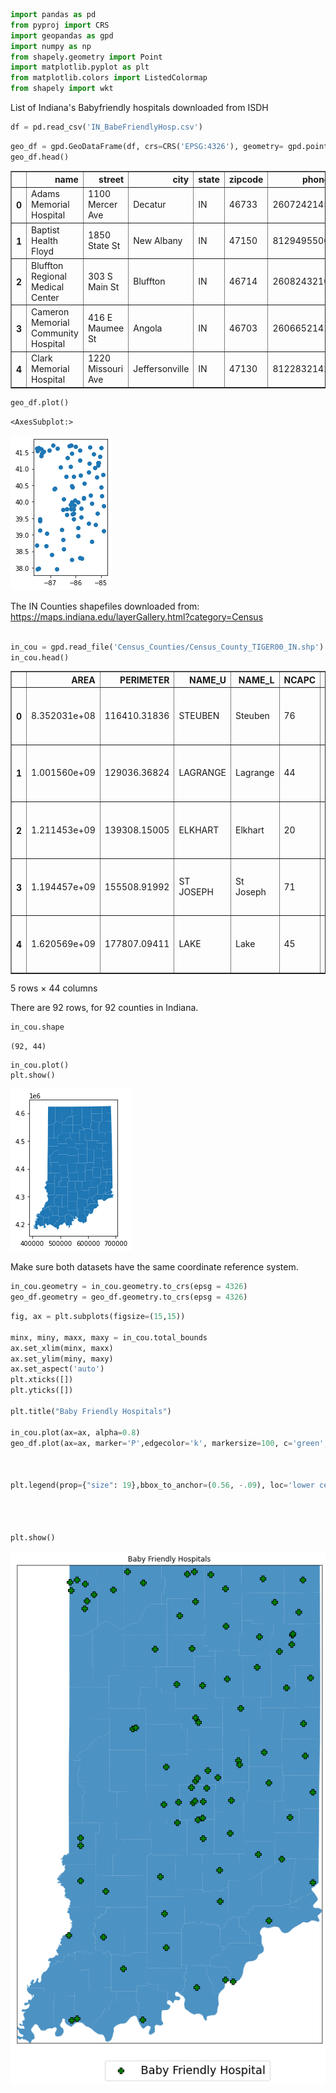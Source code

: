 ```python
import pandas as pd
from pyproj import CRS
import geopandas as gpd
import numpy as np
from shapely.geometry import Point
import matplotlib.pyplot as plt
from matplotlib.colors import ListedColormap
from shapely import wkt

```

List of Indiana's Babyfriendly hospitals downloaded from ISDH


```python
df = pd.read_csv('IN_BabeFriendlyHosp.csv')
```


```python
geo_df = gpd.GeoDataFrame(df, crs=CRS('EPSG:4326'), geometry= gpd.points_from_xy(df.long, df.lat))
geo_df.head()
```




<div>

<table border="1" class="dataframe">
  <thead>
    <tr style="text-align: right;">
      <th></th>
      <th>name</th>
      <th>street</th>
      <th>city</th>
      <th>state</th>
      <th>zipcode</th>
      <th>phone</th>
      <th>lat</th>
      <th>long</th>
      <th>occupation</th>
      <th>babyfriendly</th>
      <th>geometry</th>
    </tr>
  </thead>
  <tbody>
    <tr>
      <th>0</th>
      <td>Adams Memorial Hospital</td>
      <td>1100 Mercer Ave</td>
      <td>Decatur</td>
      <td>IN</td>
      <td>46733</td>
      <td>2607242145</td>
      <td>40.81773</td>
      <td>-84.91268</td>
      <td>Hospital</td>
      <td>1</td>
      <td>POINT (-84.91268 40.81773)</td>
    </tr>
    <tr>
      <th>1</th>
      <td>Baptist Health Floyd</td>
      <td>1850 State St</td>
      <td>New Albany</td>
      <td>IN</td>
      <td>47150</td>
      <td>8129495500</td>
      <td>38.30051</td>
      <td>-85.83441</td>
      <td>Hospital</td>
      <td>1</td>
      <td>POINT (-85.83441 38.30051)</td>
    </tr>
    <tr>
      <th>2</th>
      <td>Bluffton Regional Medical Center</td>
      <td>303 S Main St</td>
      <td>Bluffton</td>
      <td>IN</td>
      <td>46714</td>
      <td>2608243210</td>
      <td>40.73735</td>
      <td>-85.17136</td>
      <td>Hospital</td>
      <td>1</td>
      <td>POINT (-85.17136 40.73735)</td>
    </tr>
    <tr>
      <th>3</th>
      <td>Cameron Memorial Community Hospital</td>
      <td>416 E Maumee St</td>
      <td>Angola</td>
      <td>IN</td>
      <td>46703</td>
      <td>2606652141</td>
      <td>41.63478</td>
      <td>-84.99555</td>
      <td>Hospital</td>
      <td>1</td>
      <td>POINT (-84.99555 41.63478)</td>
    </tr>
    <tr>
      <th>4</th>
      <td>Clark Memorial Hospital</td>
      <td>1220 Missouri Ave</td>
      <td>Jeffersonville</td>
      <td>IN</td>
      <td>47130</td>
      <td>8122832142</td>
      <td>38.28289</td>
      <td>-85.74917</td>
      <td>Hospital</td>
      <td>1</td>
      <td>POINT (-85.74917 38.28289)</td>
    </tr>
  </tbody>
</table>
</div>




```python
geo_df.plot()
```




    <AxesSubplot:>




![png](output_4_1.png)


The IN Counties shapefiles downloaded from: https://maps.indiana.edu/layerGallery.html?category=Census


```python

in_cou = gpd.read_file('Census_Counties/Census_County_TIGER00_IN.shp')
in_cou.head()
```




<div>
<style scoped>
    .dataframe tbody tr th:only-of-type {
        vertical-align: middle;
    }

    .dataframe tbody tr th {
        vertical-align: top;
    }

    .dataframe thead th {
        text-align: right;
    }
</style>
<table border="1" class="dataframe">
  <thead>
    <tr style="text-align: right;">
      <th></th>
      <th>AREA</th>
      <th>PERIMETER</th>
      <th>NAME_U</th>
      <th>NAME_L</th>
      <th>NCAPC</th>
      <th>CNTY_FIPS</th>
      <th>STFID</th>
      <th>POP2000</th>
      <th>WHITE</th>
      <th>BLACK</th>
      <th>...</th>
      <th>MARHH_NO_C</th>
      <th>MHH_CHILD</th>
      <th>FHH_CHILD</th>
      <th>FAMILIES</th>
      <th>AVE_FAM_SZ</th>
      <th>HSE_UNITS</th>
      <th>VACANT</th>
      <th>OWNER_OCC</th>
      <th>RENTER_OCC</th>
      <th>geometry</th>
    </tr>
  </thead>
  <tbody>
    <tr>
      <th>0</th>
      <td>8.352031e+08</td>
      <td>116410.31836</td>
      <td>STEUBEN</td>
      <td>Steuben</td>
      <td>76</td>
      <td>151</td>
      <td>18151</td>
      <td>33214</td>
      <td>32281</td>
      <td>123</td>
      <td>...</td>
      <td>4208</td>
      <td>375</td>
      <td>715</td>
      <td>8911</td>
      <td>3.00</td>
      <td>17337</td>
      <td>4599</td>
      <td>9951</td>
      <td>2787</td>
      <td>POLYGON ((679527.291 4625396.026, 681172.040 4...</td>
    </tr>
    <tr>
      <th>1</th>
      <td>1.001560e+09</td>
      <td>129036.36824</td>
      <td>LAGRANGE</td>
      <td>Lagrange</td>
      <td>44</td>
      <td>087</td>
      <td>18087</td>
      <td>34909</td>
      <td>33770</td>
      <td>66</td>
      <td>...</td>
      <td>3777</td>
      <td>249</td>
      <td>434</td>
      <td>8856</td>
      <td>3.54</td>
      <td>12938</td>
      <td>1713</td>
      <td>9151</td>
      <td>2074</td>
      <td>POLYGON ((648336.954 4624638.241, 649912.369 4...</td>
    </tr>
    <tr>
      <th>2</th>
      <td>1.211453e+09</td>
      <td>139308.15005</td>
      <td>ELKHART</td>
      <td>Elkhart</td>
      <td>20</td>
      <td>039</td>
      <td>18039</td>
      <td>182791</td>
      <td>157931</td>
      <td>9551</td>
      <td>...</td>
      <td>19981</td>
      <td>1839</td>
      <td>4636</td>
      <td>47659</td>
      <td>3.18</td>
      <td>69791</td>
      <td>3637</td>
      <td>47769</td>
      <td>18385</td>
      <td>POLYGON ((609782.908 4623876.537, 611399.543 4...</td>
    </tr>
    <tr>
      <th>3</th>
      <td>1.194457e+09</td>
      <td>155508.91992</td>
      <td>ST JOSEPH</td>
      <td>St Joseph</td>
      <td>71</td>
      <td>141</td>
      <td>18141</td>
      <td>265559</td>
      <td>218706</td>
      <td>30422</td>
      <td>...</td>
      <td>28122</td>
      <td>2148</td>
      <td>7865</td>
      <td>66802</td>
      <td>3.07</td>
      <td>107013</td>
      <td>6270</td>
      <td>72194</td>
      <td>28549</td>
      <td>POLYGON ((576360.816 4623609.402, 577920.195 4...</td>
    </tr>
    <tr>
      <th>4</th>
      <td>1.620569e+09</td>
      <td>177807.09411</td>
      <td>LAKE</td>
      <td>Lake</td>
      <td>45</td>
      <td>089</td>
      <td>18089</td>
      <td>484564</td>
      <td>323290</td>
      <td>122723</td>
      <td>...</td>
      <td>49444</td>
      <td>3671</td>
      <td>16887</td>
      <td>127036</td>
      <td>3.19</td>
      <td>194992</td>
      <td>13359</td>
      <td>125249</td>
      <td>56384</td>
      <td>POLYGON ((458433.478 4623270.678, 481438.856 4...</td>
    </tr>
  </tbody>
</table>
<p>5 rows × 44 columns</p>
</div>



There are 92 rows, for 92 counties in Indiana. 


```python
in_cou.shape
```




    (92, 44)




```python
in_cou.plot()
plt.show()
```


![png](output_9_0.png)


Make sure both datasets have the same coordinate reference system. 


```python
in_cou.geometry = in_cou.geometry.to_crs(epsg = 4326)
geo_df.geometry = geo_df.geometry.to_crs(epsg = 4326)
```


```python
fig, ax = plt.subplots(figsize=(15,15))

minx, miny, maxx, maxy = in_cou.total_bounds
ax.set_xlim(minx, maxx)
ax.set_ylim(miny, maxy)
ax.set_aspect('auto')
plt.xticks([])
plt.yticks([])

plt.title("Baby Friendly Hospitals")

in_cou.plot(ax=ax, alpha=0.8)
geo_df.plot(ax=ax, marker='P',edgecolor='k', markersize=100, c='green',alpha= 1, label= "Baby Friendly Hospital")



plt.legend(prop={"size": 19},bbox_to_anchor=(0.56, -.09), loc='lower center', ncol=3)

    


plt.show()
```


![png](output_12_0.png)



```python

```


```python

```
